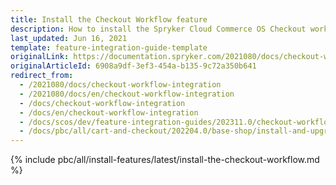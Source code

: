 ```yaml
---
title: Install the Checkout Workflow feature
description: How to install the Spryker Cloud Commerce OS Checkout workflow feature to your Spryker projects.
last_updated: Jun 16, 2021
template: feature-integration-guide-template
originalLink: https://documentation.spryker.com/2021080/docs/checkout-workflow-integration
originalArticleId: 6908a9df-3ef3-454a-b135-9c72a350b641
redirect_from:
  - /2021080/docs/checkout-workflow-integration
  - /2021080/docs/en/checkout-workflow-integration
  - /docs/checkout-workflow-integration
  - /docs/en/checkout-workflow-integration
  - /docs/scos/dev/feature-integration-guides/202311.0/checkout-workflow-integration-guide.html
  - /docs/pbc/all/cart-and-checkout/202204.0/base-shop/install-and-upgrade/install-features/install-the-checkout-workflow-feature.html
---
```

{% include pbc/all/install-features/latest/install-the-checkout-workflow.md %} <!-- To edit, see /_includes/pbc/all/install-features/202311.0/install-the-checkout-workflow.md -->

